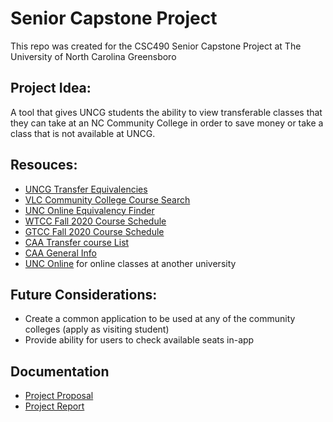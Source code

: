 # Senior Capstone Project

This repo was created for the CSC490 Senior Capstone Project at The University of North Carolina Greensboro

## Project Idea:

A tool that gives UNCG students the ability to view transferable classes that they can take at an NC Community College in order to save money or take a class that is not available at UNCG.

## Resouces:
- [UNCG Transfer Equivalencies](https://tes.collegesource.com/publicview/TES_publicview01.aspx?rid=200AB5D2-A95C-4895-9836-300D49A73FD1&aid=CFC487EB-2770-451B-8B5D-A20C08DB6323)
- [VLC Community College Course Search](https://vlc.nccommunitycolleges.edu/students/find-a-course/)
- [UNC Online Equivalency Finder](https://online.northcarolina.edu/courses/equivs.php)
- [WTCC Fall 2020 Course Schedule](https://webadvisor.waketech.edu/docs/2020FA_Schedule.pdf)
- [GTCC Fall 2020 Course Schedule](https://www.gtcc.edu/_files/registration/gtcc_fall_2020_course_schedule.pdf)
- [CAA Transfer course List](https://www.nccommunitycolleges.edu/sites/default/files/basic-pages/academic-programs/attachments/transfer_course_list_appendixg_2020.pdf)
- [CAA General Info](https://www.nccommunitycolleges.edu/academic-programs/college-transferarticulation-agreements/comprehensive-articulation-agreement-caa)
- [UNC Online](https://www.gtcc.edu/_files/registration/gtcc_fall_2020_course_schedule.pdf) for online classes at another university

## Future Considerations:
- Create a common application to be used at any of the community colleges (apply as visiting student)
- Provide ability for users to check available seats in-app

## Documentation
- [Project Proposal](https://docs.google.com/document/d/1IWOf410y59I2bMbVW4vWyZdeBoQwfgHsUXxvymNv-0Y/edit)
- [Project Report](https://docs.google.com/document/d/1Y1EDR5n7cXMdC7oxlltVKkS5DQMsasxhROFsvEqygnI/edit?pli=1)



